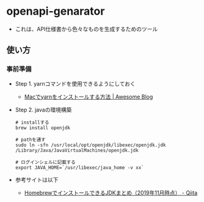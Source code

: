 
# openapi-genarator

- これは、API仕様書から色々なものを生成するためのツール

## 使い方

### 事前準備

- Step 1. yarnコマンドを使用できるようにしておく
  - [Macでyarnをインストールする方法 \| Awesome Blog](https://awesome-linus.com/2019/04/11/mac-yarn-install/)

- Step 2. javaの環境構築
  ```
  # installする
  brew install openjdk

  # pathを通す
  sudo ln -sfn /usr/local/opt/openjdk/libexec/openjdk.jdk /Library/Java/JavaVirtualMachines/openjdk.jdk

  # ログインシェルに記載する
  export JAVA_HOME=`/usr/libexec/java_home -v xx`
  ```

- 参考サイトは以下
  - [HomebrewでインストールできるJDKまとめ（2019年11月時点） \- Qiita](https://qiita.com/gishi_yama/items/ee3526e7e7a922148333)



